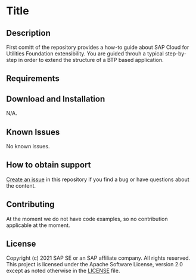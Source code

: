 # Title

## Description

First comitt of the repository provides a how-to guide about SAP Cloud for Utilities Foundation extensibility. You are guided throuh a typical step-by-step in order to extend the structure of a BTP based application.

## Requirements

## Download and Installation

N/A.

## Known Issues

No known issues.

## How to obtain support

[Create an issue](https://SAP-samples/cloud-for-utilities-foundation-samples/issues) in this repository if you find a bug or have questions about the content.
 

## Contributing

At the moment we do not have code examples, so no contribution applicable at the moment.

## License
Copyright (c) 2021 SAP SE or an SAP affiliate company. All rights reserved. This project is licensed under the Apache Software License, version 2.0 except as noted otherwise in the [LICENSE](LICENSES/Apache-2.0.txt) file.

